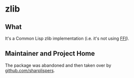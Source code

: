 # zlib

## What

It's a Common Lisp zlib implementation (i.e. it's not using
[FFI](https://en.wikipedia.org/wiki/Foreign_function_interface)).

## Maintainer and Project Home

The package was abandoned and then taken over by
[github.com/sharplispers](https://github.com/sharplispers/zlib).
